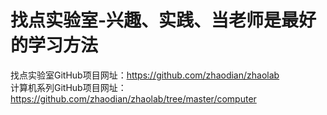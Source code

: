 # 找点实验室-兴趣、实践、当老师是最好的学习方法
找点实验室GitHub项目网址：https://github.com/zhaodian/zhaolab  
计算机系列GitHub项目网址：https://github.com/zhaodian/zhaolab/tree/master/computer
